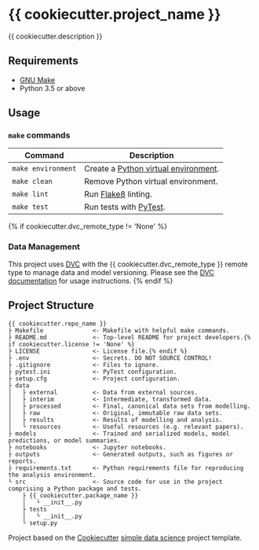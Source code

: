 # {{ cookiecutter.project_name }}

{{ cookiecutter.description }}

## Requirements
* [GNU Make](https://www.gnu.org/software/make/)
* Python 3.5 or above

## Usage
### `make` commands

| Command                   | Description |
| ------------------------- | ----------- |
| `make environment` | Create a [Python virtual environment](https://docs.python-guide.org/dev/virtualenvs/). |
| `make clean` | Remove Python virtual environment. |
| `make lint` | Run [Flake8](https://flake8.pycqa.org) linting. |
| `make test` | Run tests with [PyTest](https://pytest.org). |
{% if cookiecutter.dvc_remote_type != 'None' %}
### Data Management
This project uses [DVC](https://dvc.org/) with the {{ cookiecutter.dvc_remote_type }} remote type to manage data and model versioning. Please see the [DVC documentation](https://dvc.org/doc) for usage instructions.
{% endif %}
## Project Structure
```
{{ cookiecutter.repo_name }}
├ Makefile              <- Makefile with helpful make commands.
├ README.md             <- Top-level README for project developers.{% if cookiecutter.license != 'None' %}
├ LICENSE               <- License file.{% endif %}
├ .env                  <- Secrets. DO NOT SOURCE CONTROL!
├ .gitignore            <- Files to ignore.
├ pytest.ini            <- PyTest configuration.
├ setup.cfg             <- Project configuration.
├ data
│   ├ external          <- Data from external sources.
│   ├ interim           <- Intermediate, transformed data.
│   ├ processed         <- Final, canonical data sets from modelling.
│   ├ raw               <- Original, immutable raw data sets.
│   ├ results           <- Results of modelling and analysis.
│   └ resources         <- Useful resources (e.g. relevant papers).
├ models                <- Trained and serialized models, model predictions, or model summaries.
├ notebooks             <- Jupyter notebooks.
├ outputs               <- Generated outputs, such as figures or reports.
├ requirements.txt      <- Python requirements file for reproducing the analysis environment.
└ src                   <- Source code for use in the project comprising a Python package and tests.
    ├ {{ cookiecutter.package_name }}
    │   └ __init__.py
    ├ tests
    │   └ __init__.py
    └ setup.py
```
Project based on the [Cookiecutter](https://cookiecutter.readthedocs.io) [simple data science](https://github.com/smoothml/cookiecutter-simple-data-science) project template.
